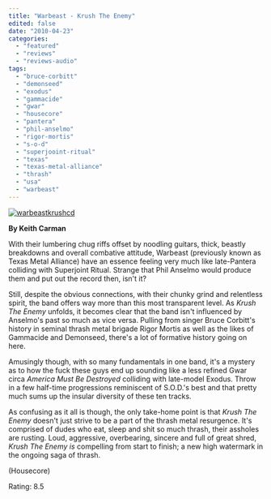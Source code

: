 ```yaml
---
title: "Warbeast - Krush The Enemy"
edited: false
date: "2010-04-23"
categories:
  - "featured"
  - "reviews"
  - "reviews-audio"
tags:
  - "bruce-corbitt"
  - "demonseed"
  - "exodus"
  - "gammacide"
  - "gwar"
  - "housecore"
  - "pantera"
  - "phil-anselmo"
  - "rigor-mortis"
  - "s-o-d"
  - "superjooint-ritual"
  - "texas"
  - "texas-metal-alliance"
  - "thrash"
  - "usa"
  - "warbeast"
---
```


[![warbeastkrushcd](http://www.hellbound.ca/wp-content/uploads/2010/04/warbeastkrushcd1.jpg "warbeastkrushcd")](http://www.hellbound.ca/wp-content/uploads/2010/04/warbeastkrushcd1.jpg)

**By Keith Carman**

With their lumbering chug riffs offset by noodling guitars, thick, beastly breakdowns and overall combative attitude, Warbeast (previously known as Texas Metal Alliance) have an essence feeling very much like late-Pantera colliding with Superjoint Ritual. Strange that Phil Anselmo would produce them and put out the record then, isn't it?

Still, despite the obvious connections, with their chunky grind and relentless spirit, the band offers way more than this most transparent level. As _Krush The Enemy_ unfolds, it becomes clear that the band isn't influenced by Anselmo's past so much as vice versa. Pulling from singer Bruce Corbitt's history in seminal thrash metal brigade Rigor Mortis as well as the likes of Gammacide and Demonseed, there's a lot of formative history going on here.

Amusingly though, with so many fundamentals in one band, it's a mystery as to how the fuck these guys end up sounding like a less refined Gwar circa _America Must Be Destroyed_ colliding with late-model Exodus. Throw in a few half-time progressions reminiscent of S.O.D.'s best and that pretty much sums up the insular diversity of these ten tracks.

As confusing as it all is though, the only take-home point is that _Krush The Enemy_ doesn't just strive to be a part of the thrash metal resurgence. It's comprised of dudes who eat, sleep and shit so much thrash, their assholes are rusting. Loud, aggressive, overbearing, sincere and full of great shred, _Krush The Enemy is_ compelling from start to finish; a new high watermark in the ongoing saga of thrash.

(Housecore)

Rating: 8.5
